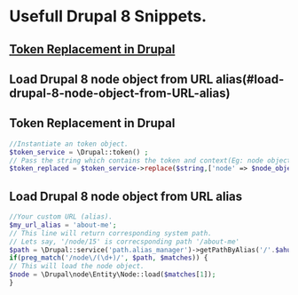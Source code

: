 # Usefull Drupal 8 Snippets.
 

## [Token Replacement in Drupal](#token-replacement-in-drupal-8)

## Load Drupal 8 node object from URL alias(#load-drupal-8-node-object-from-URL-alias)

## Token Replacement in Drupal
```php
//Instantiate an token object.
$token_service = \Drupal::token() ;
// Pass the string which contains the token and context(Eg: node object, user object et..)
$token_replaced = $token_service->replace($string,['node' => $node_object ]);
```
## Load Drupal 8 node object from URL alias
```php
//Your custom URL (alias).
$my_url_alias = 'about-me';
// This line will return corresponding system path.
// Lets say, '/node/15' is correcsponding path '/about-me'
$path = \Drupal::service('path.alias_manager')->getPathByAlias('/'.$ahurl);
if(preg_match('/node\/(\d+)/', $path, $matches)) {
// This will load the node object.
$node = \Drupal\node\Entity\Node::load($matches[1]);
}
```


